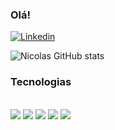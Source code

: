 ### Olá! 

[![Linkedin](https://img.shields.io/badge/LinkedIn-0077B5?style=for-the-badge&logo=linkedin&logoColor=white)](https://www.linkedin.com/in/nicolas-ara%C3%BAjo-26a78317a/)


![Nicolas GitHub stats](https://github-readme-stats.vercel.app/api?username=nienoque05&show_icons=true&theme=tokyonight)

### Tecnologias

<div style="display: inline_block"><br/>
<img aling="center"  src="https://img.shields.io/badge/TypeScript-007ACC?style=for-the-badge&logo=typescript&logoColor=white">
<img aling="center"  src="https://img.shields.io/badge/React-20232A?style=for-the-badge&logo=react&logoColor=61DAFB">
<img aling="center"  src="https://img.shields.io/badge/Node.js-43853D?style=for-the-badge&logo=node.js&logoColor=white">
<img aling="center"  src="https://img.shields.io/badge/MySQL-00000F?style=for-the-badge&logo=mysql&logoColor=white">
<img aling="center"  src="https://img.shields.io/badge/JavaScript-F7DF1E?style=for-the-badge&logo=javascript&logoColor=black">

<br>
   
    


</div>
